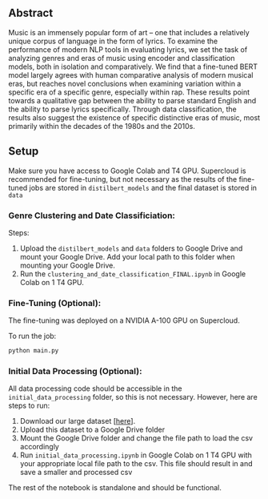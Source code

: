 ## Abstract

Music is an immensely popular form of art – one that includes a relatively unique corpus of
language in the form of lyrics. To examine the performance of modern NLP tools in evaluating lyrics, we set the task of analyzing genres and eras of music using encoder and classification models, both in isolation and comparatively. We find that a fine-tuned BERT model largely agrees with human comparative analysis of modern musical eras, but reaches novel conclusions when examining variation within a specific era of a specific genre, especially within rap. These results point towards a qualitative gap between the ability to parse standard English and the ability to parse lyrics specifically. Through data classification, the results also suggest the existence of specific distinctive eras of music, most primarily within the decades of the 1980s and the 2010s.

## Setup

Make sure you have access to Google Colab and T4 GPU. Supercloud is recommended for fine-tuning, but not necessary as the results of the fine-tuned jobs are stored in `distilbert_models` and the final dataset is stored in `data`


### Genre Clustering and Date Classificiation:

Steps:
1. Upload the `distilbert_models` and `data` folders to Google Drive and mount your Google Drive. Add your local path to this folder when mounting your Google Drive.
2. Run the `clustering_and_date_classification_FINAL.ipynb` in Google Colab on 1 T4 GPU. 

### Fine-Tuning (Optional):

The fine-tuning was deployed on a NVIDIA A-100 GPU on Supercloud.

To run the job:
```bash
python main.py
``` 
### Initial Data Processing (Optional):

All data processing code should be accessible in the `initial_data_processing` folder, so this is not necessary. However, here are steps to run:

1. Download our large dataset [[here](https://www.kaggle.com/datasets/carlosgdcj/genius-song-lyrics-with-language-information/code)].
2. Upload this dataset to a Google Drive folder
3. Mount the Google Drive folder and change the file path to load the csv accordingly
4. Run `initial_data_processing.ipynb` in Google Colab on 1 T4 GPU with your appropriate local file path to the csv. This file should result in and save a smaller and processed csv

The rest of the notebook is standalone and should be functional. 
